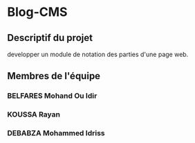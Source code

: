 # Blog-CMS

## Descriptif du projet
developper un module de notation des parties d'une page web.

## Membres de l'équipe

### BELFARES Mohand Ou Idir
### KOUSSA Rayan
### DEBABZA Mohammed Idriss
